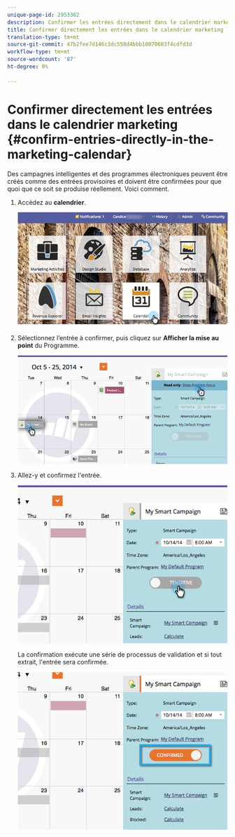 ```yaml
---
unique-page-id: 2953362
description: Confirmer les entrées directement dans le calendrier marketing - Documents marketing - Documentation du produit
title: Confirmer directement les entrées dans le calendrier marketing
translation-type: tm+mt
source-git-commit: 47b2fee7d146c3dc558d4bbb10070683f4cdfd3d
workflow-type: tm+mt
source-wordcount: '87'
ht-degree: 0%

---
```



# Confirmer directement les entrées dans le calendrier marketing {#confirm-entries-directly-in-the-marketing-calendar}

Des campagnes intelligentes et des programmes électroniques peuvent être créés comme des entrées provisoires et doivent être confirmées pour que quoi que ce soit se produise réellement. Voici comment.

1. Accédez au **calendrier**.

   ![](assets/2017-05-10-15-30-47-5.png)

1. Sélectionnez l’entrée à confirmer, puis cliquez sur **Afficher la mise au point** du Programme.

   ![](assets/image2014-10-20-13-3a22-3a15.png)

1. Allez-y et confirmez l&#39;entrée.

   ![](assets/image2014-10-20-13-3a22-3a26.png)

   La confirmation exécute une série de processus de validation et si tout extrait, l&#39;entrée sera confirmée.

   ![](assets/image2014-10-20-13-3a22-3a36.png)

